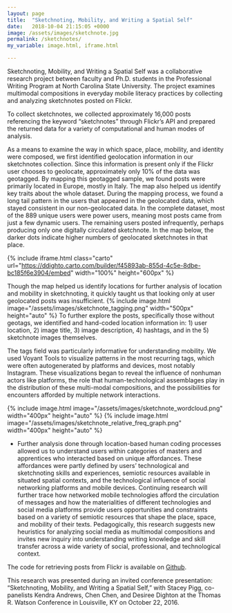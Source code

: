 ```yaml
---
layout: page
title:  "Sketchnoting, Mobility, and Writing a Spatial Self"
date:   2018-10-04 21:15:05 +0000
image: /assets/images/sketchnote.jpg
permalink: /sketchnotes/
my_variable: image.html, iframe.html

---
```


Sketchnoting, Mobility, and Writing a Spatial Self was a collaborative research project between faculty and Ph.D. students in the Professional Writing Program at North Carolina State University. The project examines multimodal compositions in everyday mobile literacy practices by collecting and analyzing sketchnotes posted on Flickr. 

To collect sketchnotes, we collected approximately 16,000 posts referencing the keyword “sketchnotes” through Flickr’s API and prepared the returned data for a variety of computational and human modes of analysis. 

As a means to examine the way in which space, place, mobility, and identity were composed, we first identified geolocation information in our sketchnotes collection. Since this information is present only if the Flickr user chooses to geolocate, approximately only 10% of the data was geotagged. By mapping this geotagged sample, we found posts were primarily located in Europe, mostly in Italy. The map also helped us identify key traits about the whole dataset. During the mapping process, we found a long tail pattern in the users that appeared in the geolocated data, which stayed consistent in our non-geolocated data. In the complete dataset, most of the 889 unique users were power users, meaning most posts came from just a few dynamic users. The remaining users posted infrequently, perhaps producing only one digitally circulated sketchnote. In the map below, the darker dots indicate higher numbers of geolocated sketchnotes in that place.

{% include iframe.html class="carto" url="https://ddighto.carto.com/builder/f45893ab-855d-4c5e-8dbe-bc185f6e3904/embed" width="100%" height="600px" %}

Though the map helped us identify locations for further analysis of location and mobility in sketchnoting, it quickly taught us that looking only at user geolocated posts was insufficient. 
{% include image.html image="/assets/images/sketchnote_tagging.png" width="500px" height="auto" %} 
To further explore the posts, specifically those without geotags, we identified and hand-coded location information in: 1) user location, 2) image title, 3) image description, 4) hashtags, and in the 5) sketchnote images themselves.


The tags field was particularly informative for understanding mobility. We used Voyant Tools to visualize patterns in the most recurring tags, which were often autogenerated by platforms and devices, most notably Instagram. These visualizations began to reveal the influence of nonhuman actors like platforms, the role that human-technological assemblages play in the distribution of these multi-modal compositions, and the possibilities for encounters afforded by multiple network interactions.

<!--
{% include iframe.html class="voyant" url="//voyant-tools.org/tool/Cirrus/?corpus=24ac88a6ae818591a2c48d5b733335c8" width="50%" height="400px" %}

{% include iframe.html class="voyant" url="//voyant-tools.org/tool/Trends/?query=graphic&query=instagram&query=square&query=notes&query=visual&withDistributions=raw&mode=document&corpus=24ac88a6ae818591a2c48d5b733335c8" width="50%" height="400px" %}
-->

<div class="gallery">
{% include image.html image="/assets/images/sketchnote_wordcloud.png" width="400px" height="auto" %}
{% include image.html image="/assets/images/sketchnote_relative_freq_graph.png" width="400px" height="auto" %}
</div>

* Further analysis done through location-based human coding processes allowed us to understand users within categories of masters and apprentices who interacted based on unique affordances. These affordances were partly defined by users’ technological and sketchnoting skills and experiences, semiotic resources available in situated spatial contexts, and the technological influence of social networking platforms and mobile devices. Continuing research will further trace how networked mobile technologies afford the circulation of messages and how the materialities of different technologies and social media platforms provide users opportunities and constraints based on a variety of semiotic resources that shape the place, space, and mobility of their texts. Pedagogically, this research suggests new heuristics for analyzing social media as multimodal compositions and invites new inquiry into understanding writing knowledge and skill transfer across a wide variety of social, professional, and technological context.

The code for retrieving posts from Flickr is available on [Github](https://github.com/ddighton/flickr_scripts).

This research was presented during an invited conference presentation: “Sketchnoting, Mobility, and Writing a Spatial Self,” with Stacey Pigg, co-panelists Kendra Andrews, Chen Chen, and Desiree Dighton at the Thomas R. Watson Conference in Louisville, KY on October 22, 2016.

<br/><br/>
